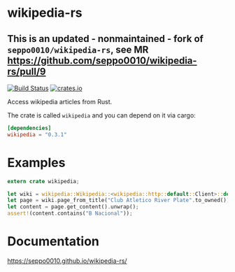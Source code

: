 # wikipedia-rs

## This is an updated - nonmaintained - fork of `seppo0010/wikipedia-rs`, see MR https://github.com/seppo0010/wikipedia-rs/pull/9

[![Build Status](https://travis-ci.org/seppo0010/wikipedia-rs.svg?branch=master)](https://travis-ci.org/seppo0010/wikipedia-rs)
[![crates.io](http://meritbadge.herokuapp.com/wikipedia)](https://crates.io/crates/wikipedia)


Access wikipedia articles from Rust.

The crate is called `wikipedia` and you can depend on it via cargo:

```toml
[dependencies]
wikipedia = "0.3.1"
```


# Examples

```rust
extern crate wikipedia;

let wiki = wikipedia::Wikipedia::<wikipedia::http::default::Client>::default();
let page = wiki.page_from_title("Club Atletico River Plate".to_owned());
let content = page.get_content().unwrap();
assert!(content.contains("B Nacional"));
```

# Documentation

https://seppo0010.github.io/wikipedia-rs/
